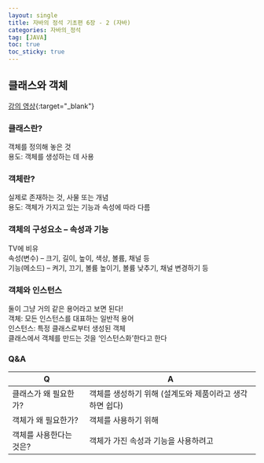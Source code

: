 ```yaml
---
layout: single
title: 자바의 정석 기초편 6장 - 2 (자바)
categories: 자바의_정석
tag: [JAVA]
toc: true
toc_sticky: true
---
```


## 클래스와 객체
[강의 영상](https://youtu.be/jnhvQr1iDRE){:target="_blank"}

### 클래스란?
객체를 정의해 놓은 것 <br/>
용도: 객체를 생성하는 데 사용

### 객체란?
실제로 존재하는 것, 사물 또는 개념 <br/>
용도: 객체가 가지고 있는 기능과 속성에 따라 다름

### 객체의 구성요소 – 속성과 기능
TV에 비유 <br/>
속성(변수) – 크기, 길이, 높이, 색상, 볼륨, 채널 등 <br/>
기능(메소드) – 켜기, 끄기, 볼륨 높이기, 볼륨 낮추기, 채널 변경하기 등 <br/>

### 객체와 인스턴스
둘이 그냥 거의 같은 용어라고 보면 된다! <br/>
객체: 모든 인스턴스를 대표하는 일반적 용어 <br/>
인스턴스: 특정 클래스로부터 생성된 객체 <br/>
클래스에서 객체를 만드는 것을 ‘인스턴스화’한다고 한다 

### Q&A

Q|A
---|---
클래스가 왜 필요한가?|객체를 생성하기 위해 (설계도와 제품이라고 생각하면 쉽다)
객체가 왜 필요한가?|객체를 사용하기 위해
객체를 사용한다는 것은?|객체가 가진 속성과 기능을 사용하려고